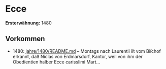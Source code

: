 # Ecce

**Ersterwähnung:** 1480

## Vorkommen
- 1480: [jahre/1480/README.md](../jahre/1480/README.md) – Montags nach Laurentii iſt vom Biſchof erkannt, daß
Niclas von Erdmarsdorf, Kantor, weil von ihm der
Obedientien halber Ecce carissìimi Mart...
